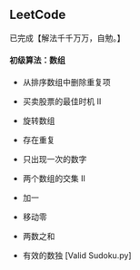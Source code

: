 ## LeetCode

已完成【解法千千万万，自勉。】

#### 初级算法：数组

- 从排序数组中删除重复项

- 买卖股票的最佳时机 II

- 旋转数组

- 存在重复

- 只出现一次的数字

-  两个数组的交集 II

- 加一

- 移动零

- 两数之和

- 有效的数独 [Valid Sudoku.py]

  ​



